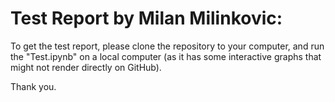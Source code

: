 # Test Report by Milan Milinkovic:

To get the test report, please clone the repository to your computer, and run the "Test.ipynb" on a local computer (as it has some interactive graphs that might not render directly on GitHub).

Thank you.